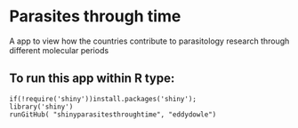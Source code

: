 # Parasites through time

A app to view how the countries contribute to parasitology research through different molecular periods 

## To run this app within R type:

```
if(!require('shiny'))install.packages('shiny');
library('shiny')
runGitHub( "shinyparasitesthroughtime", "eddydowle")
```
